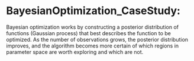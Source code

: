 # BayesianOptimization_CaseStudy:
Bayesian optimization works by constructing a posterior distribution of functions (Gaussian process) that best describes the function to be optimized. As the number of observations grows, the posterior distribution improves, and the algorithm becomes more certain of which regions in parameter space are worth exploring and which are not.
